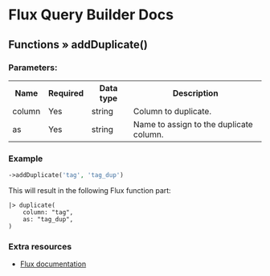 # Flux Query Builder Docs

## Functions &raquo; addDuplicate()

### Parameters:

<table>
  <tbody>
    <tr>
      <th>Name</th>
      <th>Required</th>
      <th>Data type</th>
      <th>Description</th>
    </tr>
    <tr>
      <td>column</td>
      <td>Yes</td>
      <td>string</td>
      <td>Column to duplicate.</td>
    </tr>
    <tr>
      <td>as</td>
      <td>Yes</td>
      <td>string</td>
      <td>Name to assign to the duplicate column.</td>
    </tr>
  </tbody>
</table>


### Example

```php
->addDuplicate('tag', 'tag_dup')
```

This will result in the following Flux function part:

```
|> duplicate(
    column: "tag",
    as: "tag_dup",
)
```

### Extra resources

* [Flux documentation](https://docs.influxdata.com/flux/v0.x/stdlib/universe/duplicate/)
